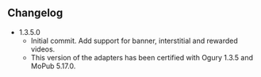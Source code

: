 ## Changelog
   * 1.3.5.0
     * Initial commit. Add support for banner, interstitial and rewarded videos.
     * This version of the adapters has been certified with Ogury 1.3.5 and MoPub 5.17.0.
